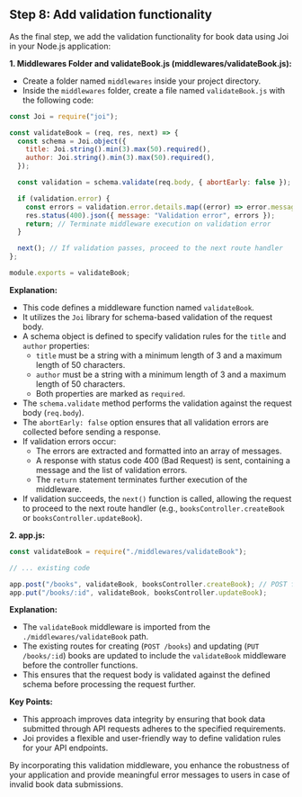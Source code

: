 ## Step 8: Add validation functionality

As the final step, we add the validation functionality for book data using Joi in your Node.js application:

**1. Middlewares Folder and validateBook.js (middlewares/validateBook.js):**

- Create a folder named `middlewares` inside your project directory.
- Inside the `middlewares` folder, create a file named `validateBook.js` with the following code:

```javascript
const Joi = require("joi");

const validateBook = (req, res, next) => {
  const schema = Joi.object({
    title: Joi.string().min(3).max(50).required(),
    author: Joi.string().min(3).max(50).required(),
  });

  const validation = schema.validate(req.body, { abortEarly: false }); // Validate request body

  if (validation.error) {
    const errors = validation.error.details.map((error) => error.message);
    res.status(400).json({ message: "Validation error", errors });
    return; // Terminate middleware execution on validation error
  }

  next(); // If validation passes, proceed to the next route handler
};

module.exports = validateBook;
```

**Explanation:**

- This code defines a middleware function named `validateBook`.
- It utilizes the `Joi` library for schema-based validation of the request body.
- A schema object is defined to specify validation rules for the `title` and `author` properties:
  - `title` must be a string with a minimum length of 3 and a maximum length of 50 characters.
  - `author` must be a string with a minimum length of 3 and a maximum length of 50 characters.
  - Both properties are marked as `required`.
- The `schema.validate` method performs the validation against the request body (`req.body`).
- The `abortEarly: false` option ensures that all validation errors are collected before sending a response.
- If validation errors occur:
  - The errors are extracted and formatted into an array of messages.
  - A response with status code 400 (Bad Request) is sent, containing a message and the list of validation errors.
  - The `return` statement terminates further execution of the middleware.
- If validation succeeds, the `next()` function is called, allowing the request to proceed to the next route handler (e.g., `booksController.createBook` or `booksController.updateBook`).

**2. app.js:**

```javascript
const validateBook = require("./middlewares/validateBook");

// ... existing code

app.post("/books", validateBook, booksController.createBook); // POST for creating books (can handle JSON data)
app.put("/books/:id", validateBook, booksController.updateBook);
```

**Explanation:**

- The `validateBook` middleware is imported from the `./middlewares/validateBook` path.
- The existing routes for creating (`POST /books`) and updating (`PUT /books/:id`) books are updated to include the `validateBook` middleware before the controller functions.
- This ensures that the request body is validated against the defined schema before processing the request further.

**Key Points:**

- This approach improves data integrity by ensuring that book data submitted through API requests adheres to the specified requirements.
- Joi provides a flexible and user-friendly way to define validation rules for your API endpoints.

By incorporating this validation middleware, you enhance the robustness of your application and provide meaningful error messages to users in case of invalid book data submissions.
